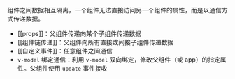 组件之间数据相互隔离，一个组件无法直接访问另一个组件的属性，而是以通信方式传递数据。

* [[props]]：父组件传递向某个子组件传递数据
* [[组件链传递]]：父组件向所有直接或间接子组件传递数据
* [[自定义事件]]：任意组件之间通信
* `v-model` 绑定通信：利用 `v-model` 双向绑定，修改父组件（或 app）的指定属性。父组件使用 `update` 事件接收
